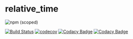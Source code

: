# relative_time

![npm (scoped)](https://img.shields.io/npm/v/@dev-11/relative-time)

[![Build Status](https://travis-ci.org/dev-11/relative_time.svg?branch=master)](https://travis-ci.org/dev-11/relative_time)
[![codecov](https://codecov.io/gh/dev-11/relative_time/branch/master/graph/badge.svg)](https://codecov.io/gh/dev-11/relative_time)
[![Codacy Badge](https://app.codacy.com/project/badge/Grade/1f5d5b67df71462a9b6e23299f240572)](https://www.codacy.com/manual/dev-11/relative_time?utm_source=github.com&amp;utm_medium=referral&amp;utm_content=dev-11/relative_time&amp;utm_campaign=Badge_Grade)
[![Codacy Badge](https://app.codacy.com/project/badge/Coverage/1f5d5b67df71462a9b6e23299f240572)](https://www.codacy.com/manual/dev-11/relative_time?utm_source=github.com&utm_medium=referral&utm_content=dev-11/relative_time&utm_campaign=Badge_Coverage)
